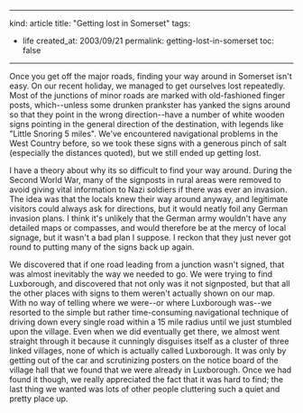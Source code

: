 -----
kind: article
title: "Getting lost in Somerset"
tags:
- life
created_at: 2003/09/21
permalink: getting-lost-in-somerset
toc: false
-----

<p>Once you get off the major roads, finding your way around in Somerset isn't easy. On our recent holiday, we managed to get ourselves lost repeatedly. Most of the junctions of minor roads are marked with old-fashioned finger posts, which--unless some drunken prankster has yanked the signs around so that they point in the wrong direction--have a number of white wooden signs pointing in the general direction of the destination, with legends like "Little Snoring 5 miles". We've encountered navigational problems in the West Country before, so we took these signs with a generous pinch of salt (especially the distances quoted), but we still ended up getting lost.</p>

<p>I have a theory about why its so difficult to find your way around. During the Second World War, many of the signposts in rural areas were removed to avoid giving vital information to Nazi soldiers if there was ever an invasion. The idea was that the locals knew their way around anyway, and legitimate visitors could always ask for directions, but it would neatly foil any German invasion plans. I think it's unlikely that the German army wouldn't have any detailed maps or compasses, and would therefore be at the mercy of local signage, but it wasn't a bad plan I suppose. I reckon that they just never got round to putting many of the signs back up again.</p>

<p>We discovered that if one road leading from a junction wasn't signed, that was almost inevitably the way we needed to go. We were trying to find Luxborough, and discovered that not only was it not signposted, but that all the other places with signs to them weren't actually shown on our map. With no way of telling where we were--or where Luxborough was--we resorted to the simple but rather time-consuming navigational technique of driving down every single road within a 15 mile radius until we just stumbled upon the village. Even when we did eventually get there, we almost went straight through it because it cunningly disguises itself as a cluster of three linked villages, none of which is actually called Luxborough. It was only by getting out of the car and scrutinizing posters on the notice board of the village hall that we found that we were already in Luxborough. Once we had found it though, we really appreciated the fact that it was hard to find; the last thing we wanted was lots of other people cluttering such a quiet and pretty place up.</p>


